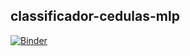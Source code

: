 ## classificador-cedulas-mlp

[![Binder](https://mybinder.org/badge_logo.svg)](https://mybinder.org/v2/gh/jeancrodrigues/classificador-cedulas-mlp/master)
